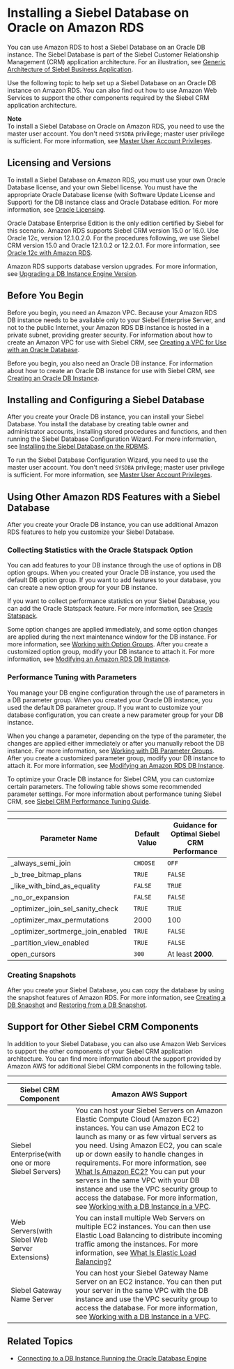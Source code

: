 # Installing a Siebel Database on Oracle on Amazon RDS<a name="Oracle.Resources.Siebel"></a>

You can use Amazon RDS to host a Siebel Database on an Oracle DB instance\. The Siebel Database is part of the Siebel Customer Relationship Management \(CRM\) application architecture\. For an illustration, see [ Generic Architecture of Siebel Business Application](https://docs.oracle.com/cd/E63029_01/books/PerformTun/performtun_archinfra.htm#i1043361)\. 

Use the following topic to help set up a Siebel Database on an Oracle DB instance on Amazon RDS\. You can also find out how to use Amazon Web Services to support the other components required by the Siebel CRM application architecture\. 

**Note**  
To install a Siebel Database on Oracle on Amazon RDS, you need to use the master user account\. You don't need `SYSDBA` privilege; master user privilege is sufficient\. For more information, see [Master User Account Privileges](UsingWithRDS.MasterAccounts.md)\. 

## Licensing and Versions<a name="Oracle.Resources.Siebel.Versions"></a>

To install a Siebel Database on Amazon RDS, you must use your own Oracle Database license, and your own Siebel license\. You must have the appropriate Oracle Database license \(with Software Update License and Support\) for the DB instance class and Oracle Database edition\. For more information, see [Oracle Licensing](CHAP_Oracle.md#Oracle.Concepts.Licensing)\. 

Oracle Database Enterprise Edition is the only edition certified by Siebel for this scenario\. Amazon RDS supports Siebel CRM version 15\.0 or 16\.0\. Use Oracle 12c, version 12\.1\.0\.2\.0\. For the procedures following, we use Siebel CRM version 15\.0 and Oracle 12\.1\.0\.2 or 12\.2\.0\.1\. For more information, see [Oracle 12c with Amazon RDS](CHAP_Oracle.md#Oracle.Concepts.FeatureSupport.12c)\. 

Amazon RDS supports database version upgrades\. For more information, see [Upgrading a DB Instance Engine Version](USER_UpgradeDBInstance.Upgrading.md)\. 

## Before You Begin<a name="Oracle.Resources.Siebel.BeforeYouBegin"></a>

Before you begin, you need an Amazon VPC\. Because your Amazon RDS DB instance needs to be available only to your Siebel Enterprise Server, and not to the public Internet, your Amazon RDS DB instance is hosted in a private subnet, providing greater security\. For information about how to create an Amazon VPC for use with Siebel CRM, see [Creating a VPC for Use with an Oracle Database](Oracle.Resources.Shared.md#Oracle.Resources.Shared.VPC)\. 

Before you begin, you also need an Oracle DB instance\. For information about how to create an Oracle DB instance for use with Siebel CRM, see [Creating an Oracle DB Instance](Oracle.Resources.Shared.md#Oracle.Resources.Shared.Database.RDS)\. 

## Installing and Configuring a Siebel Database<a name="Oracle.Resources.Siebel.Database.Siebel"></a>

After you create your Oracle DB instance, you can install your Siebel Database\. You install the database by creating table owner and administrator accounts, installing stored procedures and functions, and then running the Siebel Database Configuration Wizard\. For more information, see [ Installing the Siebel Database on the RDBMS](https://docs.oracle.com/cd/E63029_01/books/SiebInstWIN/SiebInstCOM_ConfigDB.html)\. 

To run the Siebel Database Configuration Wizard, you need to use the master user account\. You don't need `SYSDBA` privilege; master user privilege is sufficient\. For more information, see [Master User Account Privileges](UsingWithRDS.MasterAccounts.md)\. 

## Using Other Amazon RDS Features with a Siebel Database<a name="Oracle.Resources.Siebel.Miscellaneous"></a>

After you create your Oracle DB instance, you can use additional Amazon RDS features to help you customize your Siebel Database\.

### Collecting Statistics with the Oracle Statspack Option<a name="Oracle.Resources.Siebel.Options"></a>

You can add features to your DB instance through the use of options in DB option groups\. When you created your Oracle DB instance, you used the default DB option group\. If you want to add features to your database, you can create a new option group for your DB instance\. 

If you want to collect performance statistics on your Siebel Database, you can add the Oracle Statspack feature\. For more information, see [Oracle Statspack](Appendix.Oracle.Options.Statspack.md)\. 

Some option changes are applied immediately, and some option changes are applied during the next maintenance window for the DB instance\. For more information, see [Working with Option Groups](USER_WorkingWithOptionGroups.md)\. After you create a customized option group, modify your DB instance to attach it\. For more information, see [Modifying an Amazon RDS DB Instance](Overview.DBInstance.Modifying.md)\. 

### Performance Tuning with Parameters<a name="Oracle.Resources.Siebel.Parameters"></a>

You manage your DB engine configuration through the use of parameters in a DB parameter group\. When you created your Oracle DB instance, you used the default DB parameter group\. If you want to customize your database configuration, you can create a new parameter group for your DB instance\. 

When you change a parameter, depending on the type of the parameter, the changes are applied either immediately or after you manually reboot the DB instance\. For more information, see [Working with DB Parameter Groups](USER_WorkingWithParamGroups.md)\. After you create a customized parameter group, modify your DB instance to attach it\. For more information, see [Modifying an Amazon RDS DB Instance](Overview.DBInstance.Modifying.md)\. 

To optimize your Oracle DB instance for Siebel CRM, you can customize certain parameters\. The following table shows some recommended parameter settings\. For more information about performance tuning Siebel CRM, see [Siebel CRM Performance Tuning Guide](https://docs.oracle.com/cd/E63029_01/books/PerformTun/toc.htm)\.  


****  

| Parameter Name | Default Value | Guidance for Optimal Siebel CRM Performance | 
| --- | --- | --- | 
| \_always\_semi\_join | `CHOOSE` | `OFF`  | 
| \_b\_tree\_bitmap\_plans | `TRUE` | `FALSE`  | 
| \_like\_with\_bind\_as\_equality | `FALSE` | `TRUE`  | 
| \_no\_or\_expansion | `FALSE` | `FALSE`  | 
| \_optimizer\_join\_sel\_sanity\_check | `TRUE` | `TRUE`  | 
| \_optimizer\_max\_permutations | 2000 | 100  | 
| \_optimizer\_sortmerge\_join\_enabled | `TRUE` | `FALSE`  | 
| \_partition\_view\_enabled | `TRUE` | `FALSE`  | 
| open\_cursors | `300` | At least **2000**\.  | 

### Creating Snapshots<a name="Oracle.Resources.Siebel.Snapshots"></a>

After you create your Siebel Database, you can copy the database by using the snapshot features of Amazon RDS\. For more information, see [Creating a DB Snapshot](USER_CreateSnapshot.md) and [Restoring from a DB Snapshot](USER_RestoreFromSnapshot.md)\. 

## Support for Other Siebel CRM Components<a name="Oracle.Resources.Siebel.OtherComponents"></a>

In addition to your Siebel Database, you can also use Amazon Web Services to support the other components of your Siebel CRM application architecture\. You can find more information about the support provided by Amazon AWS for additional Siebel CRM components in the following table\. 


****  

| Siebel CRM Component | Amazon AWS Support | 
| --- | --- | 
| Siebel Enterprise\(with one or more Siebel Servers\) |  You can host your Siebel Servers on Amazon Elastic Compute Cloud \(Amazon EC2\) instances\. You can use Amazon EC2 to launch as many or as few virtual servers as you need\. Using Amazon EC2, you can scale up or down easily to handle changes in requirements\. For more information, see [What Is Amazon EC2?](https://docs.aws.amazon.com/AWSEC2/latest/UserGuide/concepts.html)  You can put your servers in the same VPC with your DB instance and use the VPC security group to access the database\. For more information, see [Working with a DB Instance in a VPC](USER_VPC.WorkingWithRDSInstanceinaVPC.md)\.   | 
| Web Servers\(with Siebel Web Server Extensions\) |  You can install multiple Web Servers on multiple EC2 instances\. You can then use Elastic Load Balancing to distribute incoming traffic among the instances\. For more information, see [What Is Elastic Load Balancing?](https://docs.aws.amazon.com/elasticloadbalancing/latest/userguide/elastic-load-balancing.html)   | 
| Siebel Gateway Name Server |  You can host your Siebel Gateway Name Server on an EC2 instance\. You can then put your server in the same VPC with the DB instance and use the VPC security group to access the database\. For more information, see [Working with a DB Instance in a VPC](USER_VPC.WorkingWithRDSInstanceinaVPC.md)\.   | 

## Related Topics<a name="w51aac31d103c19c19"></a>
+ [Connecting to a DB Instance Running the Oracle Database Engine](USER_ConnectToOracleInstance.md)